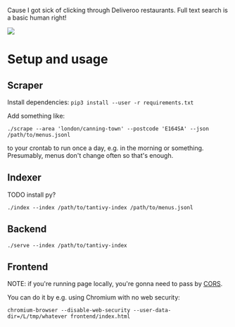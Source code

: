 Cause I got sick of clicking through Deliveroo restaurants. Full text search is a basic human right!

<img src="https://user-images.githubusercontent.com/291333/69106349-f82e9b00-0a65-11ea-9b9b-1fd45ebf4446.png"/>

# Setup and usage
## Scraper
Install dependencies: `pip3 install --user -r requirements.txt`

Add something like:

    ./scrape --area 'london/canning-town' --postcode 'E164SA' --json /path/to/menus.jsonl
    
to your crontab to run once a day, e.g. in the morning or something. Presumably, menus don't change often so that's enough.

## Indexer

TODO install py?

    ./index --index /path/to/tantivy-index /path/to/menus.jsonl


## Backend

    ./serve --index /path/to/tantivy-index

## Frontend

NOTE: if you're running page locally, you're gonna need to pass by [CORS](https://stackoverflow.com/a/3177718/706389).

You can do it by e.g. using Chromium with no web security:

    chromium-browser --disable-web-security --user-data-dir=/L/tmp/whatever frontend/index.html
